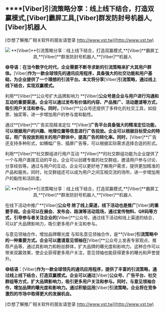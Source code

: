 ## ****[Viber]**引流策略分享：线上线下结合，打造双赢模式,**[Viber]**霸屏工具,**[Viber]**群发防封号机器人,**[Viber]**机器人**

[😍想了解推广相关软件的朋友请登录 http://www.vst.tw](http://www.vst.tw)

 <center><img src="https://vst.tw/MP4/tuiguang/png/2.png" alt="**[Viber]**引流策略分享：线上线下结合，打造双赢模式,**[Viber]**霸屏工具,**[Viber]**群发防封号机器人,**[Viber]**机器人"></center>

**😄导语：在当今数字化时代，企业需要不断寻求新的引流策略来扩大其用户群体。**[Viber]**作为一款全球领先的通讯应用程序，具备强大的社交功能和用户基础，为企业提供了一个理想的引流平台。本文将分享**[Viber]**引流策略，通过线上线下结合，实现双赢模式。**

利用**[Viber]**公众号扩大品牌影响力
**[Viber]**公众号是企业与用户进行沟通和互动的重要渠道。企业可以通过发布有价值的内容、产品推广、活动邀请等方式，吸引用户关注和参与。同时，**[Viber]**公众号还提供了多样化的社交工具，如投票、抽奖等，进一步增加用户的参与度和黏性。

通过**[Viber]**广告实现精准定位
**[Viber]**广告平台具备强大的精准定位功能，可以根据用户的兴趣、地理位置等信息进行广告投放。企业可以根据目标受众的特征，将广告投放到相关的用户群体中，提高广告的转化率。同时，**[Viber]**广告还支持多种形式，如横幅广告、插屏广告等，可以根据实际需求选择合适的形式。

利用**[Viber]**社交群组进行用户互动
**[Viber]**的社交群组功能为企业提供了一个与用户直接互动的平台。企业可以创建专属的社交群组，邀请用户参与讨论、分享经验等。通过与用户的互动，企业可以更好地了解用户需求，提供更加精准的产品和服务。同时，社交群组还可以成为用户之间互相交流的场所，进一步增加用户的黏性和活跃度。

 <center><img src="https://vst.tw/MP4/tuiguang/png/3.png" alt="**[Viber]**引流策略分享：线上线下结合，打造双赢模式,**[Viber]**霸屏工具,**[Viber]**群发防封号机器人,**[Viber]**机器人"></center>

在线下活动中推广**[Viber]**公众号
除了线上渠道，线下活动也是推广**[Viber]**的重要手段。企业可以在展会、发布会、路演等活动现场，通过宣传物料、QR码等方式，引导参与者关注企业的**[Viber]**公众号。通过线下活动和线上渠道的结合，可以扩大品牌影响力，吸引更多用户关注和参与。

与意见领袖合作，增加品牌曝光度
与知名意见领袖合作，是**[Viber]**引流策略中的一种重要方式。企业可以邀请意见领袖在**[Viber]**公众号上发表专家观点、推荐产品等，通过其影响力和粉丝群体，扩大品牌的曝光度和影响力。这种合作可以带来双赢效果，使企业获得更多用户关注，意见领袖也能获得更多的曝光和声誉提升。

**😄结语：**[Viber]**作为一款全球领先的通讯应用程序，提供了丰富的引流策略，通过线上线下结合，打造双赢模式。企业可以通过**[Viber]**公众号、广告平台、社交群组等方式，扩大品牌影响力，吸引更多用户关注和参与。同时，与意见领袖合作，增加品牌的曝光度和影响力。通过积极运用**[Viber]**引流策略，企业将在竞争激烈的市场中取得更大的发展机会。**

[😍想了解推广相关软件的朋友请登录 http://www.vst.tw](http://www.vst.tw)



